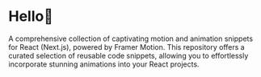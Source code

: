 # Hello👋 

A comprehensive collection of captivating motion and animation snippets for React (Next.js), powered by Framer Motion. This repository offers a curated selection of reusable code snippets, allowing you to effortlessly incorporate stunning animations into your React projects.